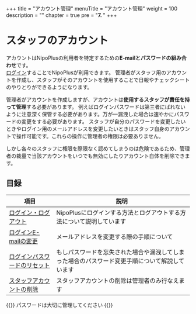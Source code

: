 +++
title = "アカウント管理"
menuTitle = "アカウント管理"
weight = 100
description = ""
chapter = true
pre = "<b>7. </b>"
+++

# スタッフのアカウント

アカウントはNipoPlusの利用者を特定するための**E-mailとパスワードの組み合わせ**です。  
[ログイン](/account/signin/)することでNipoPlusが利用できます。
管理者がスタッフ用のアカウントを作成し、スタッフがそのアカウントを使用することで日報やチェックシートのやりとりができるようになります。  

管理者がアカウントを作成しますが、アカウントは**使用するスタッフが責任を持って管理**する必要があります。
例えばログインパスワードは第三者にばれないように注意深く保管する必要があります。万が一漏洩した場合は速やかにパスワードの変更をする必要があります。
スタッフが自分のパスワードを変更したいときやログイン用のメールアドレスを変更したいときはスタッフ自身のアカウントで操作可能です。これらの操作に管理者の権限は必要ありません。  

しかし各々のスタッフに権限を際限なく認めてしまうのは危険であるため、管理者の裁量で当該アカウントをいつでも無効にしたりアカウント自体を削除できます。

## 目録

|項目|説明|
|---|---|
|[ログイン・ログアウト](/account/signin/)|NipoPlusにログインする方法とログアウトする方法について説明しています|
|[ログインE-mailの変更](/account/email/)|メールアドレスを変更する際の手順について|
|[ログインパスワードのリセット](/account/password/)|もしパスワードを忘失された場合や漏洩してしまった場合のパスワード変更手順について解説しています|
|[スタッフアカウントの削除](/remove/staff/)|スタッフアカウントの削除は管理者のみ行なえます|

{{<alice pos="right" icon="shield">}}
パスワードは大切に管理してください
{{</alice>}}
